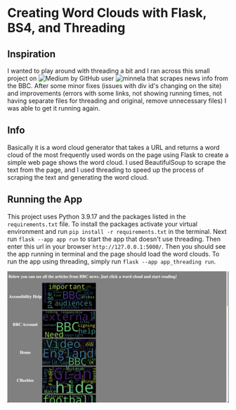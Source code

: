 # Creating Word Clouds with Flask, BS4, and Threading


## Inspiration

I wanted to play around with threading a bit and I ran across this small project on ![Medium](https://medium.com/analytics-vidhya/web-scraping-using-threading-in-python-flask-aad43edb44a8) by GitHub user ![minnela](https://github.com/minnela) that scrapes news info from the BBC. After some minor fixes (issues with div id's changing on the site) and improvements (errors with some links, not showing running times, not having separate files for threading and original, remove unnecessary files) I was able to get it running again.

## Info 

Basically it is a word cloud generator that takes a URL and returns a word cloud of the most frequently used words on the page using Flask to create a simple web page shows the word cloud. I used BeautifulSoup to scrape the text from the page, and I used threading to speed up the process of scraping the text and generating the word cloud. 

## Running the App

This project uses Python 3.9.17 and the packages listed in the `requirements.txt` file. To install the packages activate your virtual environment and run `pip install -r requirements.txt` in the terminal. Next run `flask --app app run` to start the app that doesn't use threading. Then enter this url in your browser `http://127.0.0.1:5000/`. Then you should see the app running in terminal and the page should load the word clouds. To run the app using threading, simply run `flask --app app_threading run`.


![](/images/result.png)